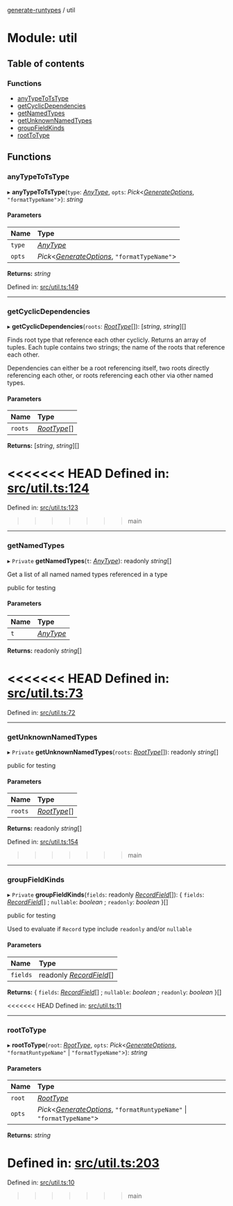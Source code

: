 [generate-runtypes](../README.md) / util

# Module: util

## Table of contents

### Functions

- [anyTypeToTsType](util.md#anytypetotstype)
- [getCyclicDependencies](util.md#getcyclicdependencies)
- [getNamedTypes](util.md#getnamedtypes)
- [getUnknownNamedTypes](util.md#getunknownnamedtypes)
- [groupFieldKinds](util.md#groupfieldkinds)
- [rootToType](util.md#roottotype)

## Functions

### anyTypeToTsType

▸ **anyTypeToTsType**(`type`: [*AnyType*](types.md#anytype), `opts`: *Pick*<[*GenerateOptions*](../interfaces/main.generateoptions.md), ``"formatTypeName"``\>): *string*

#### Parameters

| Name | Type |
| :------ | :------ |
| `type` | [*AnyType*](types.md#anytype) |
| `opts` | *Pick*<[*GenerateOptions*](../interfaces/main.generateoptions.md), ``"formatTypeName"``\> |

**Returns:** *string*

Defined in: [src/util.ts:149](https://github.com/cobraz/generate-runtypes/blob/2a76286/src/util.ts#L149)

___

### getCyclicDependencies

▸ **getCyclicDependencies**(`roots`: [*RootType*](types.md#roottype)[]): [*string*, *string*][]

Finds root type that reference each other cyclicly. Returns an array of
tuples. Each tuple contains two strings; the name of the roots that reference
each other.

Dependencies can either be a root referencing itself, two roots directly
referencing each other, or roots referencing each other via other named
types.

#### Parameters

| Name | Type |
| :------ | :------ |
| `roots` | [*RootType*](types.md#roottype)[] |

**Returns:** [*string*, *string*][]

<<<<<<< HEAD
Defined in: [src/util.ts:124](https://github.com/cobraz/generate-runtypes/blob/2a76286/src/util.ts#L124)
=======
Defined in: [src/util.ts:123](https://github.com/cobraz/generate-runtypes/blob/7317811/src/util.ts#L123)
>>>>>>> main

___

### getNamedTypes

▸ `Private` **getNamedTypes**(`t`: [*AnyType*](types.md#anytype)): readonly *string*[]

Get a list of all named named types referenced in a type

public for testing

#### Parameters

| Name | Type |
| :------ | :------ |
| `t` | [*AnyType*](types.md#anytype) |

**Returns:** readonly *string*[]

<<<<<<< HEAD
Defined in: [src/util.ts:73](https://github.com/cobraz/generate-runtypes/blob/2a76286/src/util.ts#L73)
=======
Defined in: [src/util.ts:72](https://github.com/cobraz/generate-runtypes/blob/7317811/src/util.ts#L72)

___

### getUnknownNamedTypes

▸ `Private` **getUnknownNamedTypes**(`roots`: [*RootType*](types.md#roottype)[]): readonly *string*[]

public for testing

#### Parameters

| Name | Type |
| :------ | :------ |
| `roots` | [*RootType*](types.md#roottype)[] |

**Returns:** readonly *string*[]

Defined in: [src/util.ts:154](https://github.com/cobraz/generate-runtypes/blob/7317811/src/util.ts#L154)
>>>>>>> main

___

### groupFieldKinds

▸ `Private` **groupFieldKinds**(`fields`: readonly [*RecordField*](types.md#recordfield)[]): { `fields`: [*RecordField*](types.md#recordfield)[] ; `nullable`: *boolean* ; `readonly`: *boolean*  }[]

public for testing

Used to evaluate if `Record` type include `readonly` and/or `nullable`

#### Parameters

| Name | Type |
| :------ | :------ |
| `fields` | readonly [*RecordField*](types.md#recordfield)[] |

**Returns:** { `fields`: [*RecordField*](types.md#recordfield)[] ; `nullable`: *boolean* ; `readonly`: *boolean*  }[]

<<<<<<< HEAD
Defined in: [src/util.ts:11](https://github.com/cobraz/generate-runtypes/blob/2a76286/src/util.ts#L11)

___

### rootToType

▸ **rootToType**(`root`: [*RootType*](types.md#roottype), `opts`: *Pick*<[*GenerateOptions*](../interfaces/main.generateoptions.md), ``"formatRuntypeName"`` \| ``"formatTypeName"``\>): *string*

#### Parameters

| Name | Type |
| :------ | :------ |
| `root` | [*RootType*](types.md#roottype) |
| `opts` | *Pick*<[*GenerateOptions*](../interfaces/main.generateoptions.md), ``"formatRuntypeName"`` \| ``"formatTypeName"``\> |

**Returns:** *string*

Defined in: [src/util.ts:203](https://github.com/cobraz/generate-runtypes/blob/2a76286/src/util.ts#L203)
=======
Defined in: [src/util.ts:10](https://github.com/cobraz/generate-runtypes/blob/7317811/src/util.ts#L10)
>>>>>>> main
